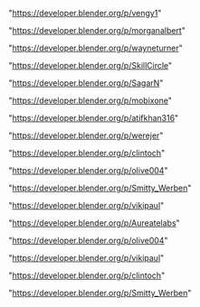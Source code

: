 "https://developer.blender.org/p/vengy1"

"https://developer.blender.org/p/morganalbert"

"https://developer.blender.org/p/wayneturner"

"https://developer.blender.org/p/SkillCircle"

"https://developer.blender.org/p/SagarN"

"https://developer.blender.org/p/mobixone"

"https://developer.blender.org/p/atifkhan316"

"https://developer.blender.org/p/werejer"

"https://developer.blender.org/p/clintoch"

"https://developer.blender.org/p/olive004"

"https://developer.blender.org/p/Smitty_Werben"

"https://developer.blender.org/p/vikipaul"

 
"https://developer.blender.org/p/Aureatelabs"


"https://developer.blender.org/p/olive004"


"https://developer.blender.org/p/vikipaul"


"https://developer.blender.org/p/clintoch"


"https://developer.blender.org/p/Smitty_Werben"


 
